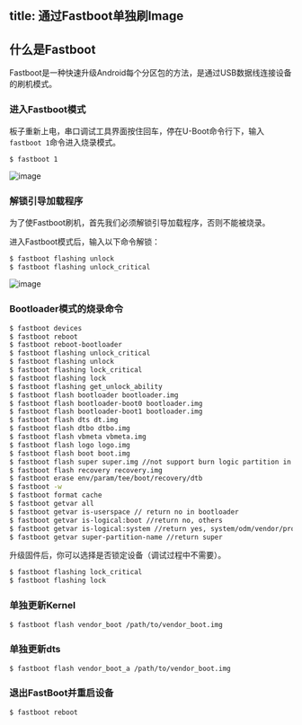 title: 通过Fastboot单独刷Image
---

## 什么是Fastboot

Fastboot是一种快速升级Android每个分区包的方法，是通过USB数据线连接设备的刷机模式。

### 进入Fastboot模式

板子重新上电，串口调试工具界面按住回车，停在U-Boot命令行下，输入`fastboot 1`命令进入烧录模式。

```sh
$ fastboot 1
```
![image](/android/images/vim4/How_To_Use_Fastboot_On_VIM4_1.png)

### 解锁引导加载程序

为了使Fastboot刷机，首先我们必须解锁引导加载程序，否则不能被烧录。

进入Fastboot模式后，输入以下命令解锁：

```sh
$ fastboot flashing unlock
$ fastboot flashing unlock_critical
```
![image](/android/images/vim4/How_To_Use_Fastboot_On_VIM4_2.png)

### Bootloader模式的烧录命令

```sh
$ fastboot devices
$ fastboot reboot
$ fastboot reboot-bootloader
$ fastboot flashing unlock_critical
$ fastboot flashing unlock
$ fastboot flashing lock_critical
$ fastboot flashing lock
$ fastboot flashing get_unlock_ability
$ fastboot flash bootloader bootloader.img
$ fastboot flash bootloader-boot0 bootloader.img
$ fastboot flash bootloader-boot1 bootloader.img
$ fastboot flash dts dt.img
$ fastboot flash dtbo dtbo.img
$ fastboot flash vbmeta vbmeta.img
$ fastboot flash logo logo.img
$ fastboot flash boot boot.img
$ fastboot flash super super.img //not support burn logic partition in bootloader
$ fastboot flash recovery recovery.img
$ fastboot erase env/param/tee/boot/recovery/dtb
$ fastboot -w
$ fastboot format cache
$ fastboot getvar all
$ fastboot getvar is-userspace // return no in bootloader
$ fastboot getvar is-logical:boot //return no, others
$ fastboot getvar is-logical:system //return yes, system/odm/vendor/product
$ fastboot getvar super-partition-name //return super
```
升级固件后，你可以选择是否锁定设备（调试过程中不需要）。

```sh
$ fastboot flashing lock_critical
$ fastboot flashing lock
```
### 单独更新Kernel
```sh
$ fastboot flash vendor_boot /path/to/vendor_boot.img
```

### 单独更新dts
```sh
$ fastboot flash vendor_boot_a /path/to/vendor_boot.img
```

### 退出FastBoot并重启设备

```sh
$ fastboot reboot
```
